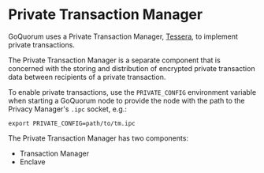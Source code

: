 # Private Transaction Manager

GoQuorum uses a Private Transaction Manager, [Tessera](https://docs.tessera.consensys.net), to implement
private transactions. 

The Private Transaction Manager is a separate component that is concerned with the storing and distribution
of encrypted private transaction data between recipients of a private transaction.

To enable private transactions, use the `PRIVATE_CONFIG` environment variable when starting a GoQuorum
node to provide the node with the path to the Privacy Manager's `.ipc` socket, e.g.:

```shell
export PRIVATE_CONFIG=path/to/tm.ipc
``` 

The Private Transaction Manager has two components:

* Transaction Manager
* Enclave
